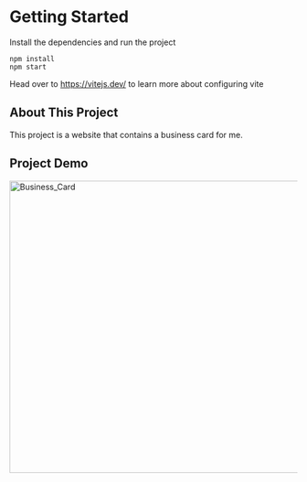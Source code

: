 # Getting Started
Install the dependencies and run the project
```
npm install
npm start
```

Head over to https://vitejs.dev/ to learn more about configuring vite

## About This Project
This project is a website that contains a business card for me.

## Project Demo
<img width="953" height="511" alt="Business_Card" src="https://github.com/user-attachments/assets/29392d5b-10da-47c9-a528-e321b4f7d919" />
